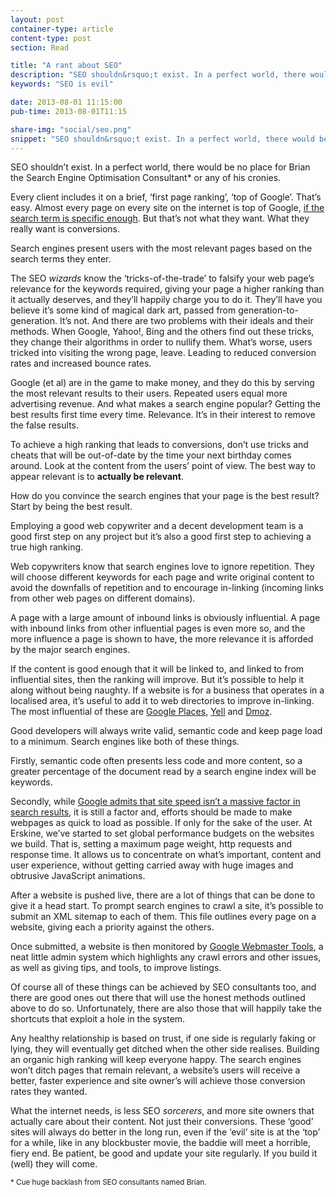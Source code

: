 ```yaml
---
layout: post
container-type: article
content-type: post
section: Read

title: "A rant about SEO"
description: "SEO shouldn&rsquo;t exist. In a perfect world, there would be no place for Brian the Search Engine Optimisation Consultant or any of his cronies."
keywords: "SEO is evil"

date: 2013-08-01 11:15:00
pub-time: 2013-08-01T11:15

share-img: "social/seo.png"
snippet: "SEO shouldn&rsquo;t exist. In a perfect world, there would be no place for Brian the Search Engine Optimisation Consultant or any of his&nbsp;cronies."
---
```


SEO shouldn&rsquo;t exist. In a perfect world, there would be no place for Brian the Search Engine Optimisation Consultant* or any of his&nbsp;cronies.

Every client includes it on a brief, &lsquo;first page ranking&rsquo;, &lsquo;top of Google&rsquo;. That&rsquo;s easy. Almost every page on every site on the internet is top of Google, [if the search term is specific enough](https://www.google.com/search?q=mat+hayward+nottingham). But that&rsquo;s not what they want. What they really want is conversions.

Search engines present users with the most relevant pages based on the search terms they enter.

The SEO _wizards_ know the &lsquo;tricks-of-the-trade&rsquo; to falsify your web page&rsquo;s relevance for the keywords required, giving your page a higher ranking than it actually deserves, and they&rsquo;ll happily charge you to do it. They&rsquo;ll have you believe it&rsquo;s some kind of magical dark art, passed from generation-to-generation. It&rsquo;s not. And there are two problems with their ideals and their methods. When Google, Yahoo!, Bing and the others find out these tricks, they change their algorithms in order to nullify them. What&rsquo;s worse, users tricked into visiting the wrong page, leave. Leading to reduced conversion rates and increased bounce rates.

Google (et al) are in the game to make money, and they do this by serving the most relevant results to their users. Repeated users equal more advertising revenue. And what makes a search engine popular? Getting the best results first time every time. Relevance. It&rsquo;s in their interest to remove the false results.

To achieve a high ranking that leads to conversions, don&rsquo;t use tricks and cheats that will be out-of-date by the time your next birthday comes around. Look at the content from the users&rsquo; point of view. The best way to appear relevant is to **actually be&nbsp;relevant**.

How do you convince the search engines that your page is the best result? Start by being the best result.

Employing a good web copywriter and a decent development team is a good first step on any project but it&rsquo;s also a good first step to achieving a true high ranking.

Web copywriters know that search engines love to ignore repetition. They will choose different keywords for each page and write original content to avoid the downfalls of repetition and to encourage in-linking (incoming links from other web pages on different domains).

A page with a large amount of inbound links is obviously influential. A page with inbound links from other influential pages is even more so, and the more influence a page is shown to have, the more relevance it is afforded by the major search engines.

If the content is good enough that it will be linked to, and linked to from influential sites, then the ranking will improve. But it&rsquo;s possible to help it along without being naughty. If a website is for a business that operates in a localised area, it&rsquo;s useful to add it to web directories to improve in-linking. The most influential of these are [Google Places](http://www.google.co.uk/business/placesforbusiness/), [Yell](http://yell.com) and [Dmoz](http://dmoz.org).

Good developers will always write valid, semantic code and keep page load to a minimum. Search engines like both of these things.

Firstly, semantic code often presents less code and more content, so a greater percentage of the document read by a search engine index will be keywords.

Secondly, while [Google admits that site speed isn&rsquo;t a massive factor in search results](http://googlewebmastercentral.blogspot.co.uk/2010/04/using-site-speed-in-web-search-ranking.html), it is still a factor and, efforts should be made to make webpages as quick to load as possible. If only for the sake of the user. At Erskine, we&rsquo;ve started to set global performance budgets on the websites we build. That is, setting a maximum page weight, http requests and response time. It allows us to concentrate on what&rsquo;s important, content and user experience, without getting carried away with huge images and obtrusive JavaScript animations.

After a website is pushed live, there are a lot of things that can be done to give it a head start. To prompt search engines to crawl a site, it&rsquo;s possible to submit an XML sitemap to each of them. This file outlines every page on a website, giving each a priority against the others.

Once submitted, a website is then monitored by [Google Webmaster Tools](http://www.google.com/webmasters/tools/), a neat little admin system which highlights any crawl errors and other issues, as well as giving tips, and tools, to improve listings.

Of course all of these things can be achieved by SEO consultants too, and there are good ones out there that will use the honest methods outlined above to do so. Unfortunately, there are also those that will happily take the shortcuts that exploit a hole in the system.

Any healthy relationship is based on trust, if one side is regularly faking or lying, they will eventually get ditched when the other side realises. Building an organic high ranking will keep everyone happy. The search engines won&rsquo;t ditch pages that remain relevant, a website&rsquo;s users will receive a better, faster experience and site owner&rsquo;s will achieve those conversion rates they wanted.

What the internet needs, is less SEO _sorcerers_, and more site owners that actually care about their content. Not just their conversions. These &lsquo;good&rsquo; sites will always do better in the long run, even if the &lsquo;evil&rsquo; site is at the &lsquo;top&rsquo; for a while, like in any blockbuster movie, the baddie will meet a horrible, fiery end. Be patient, be good and update your site regularly. If you build it (well) they will come.

<small>* Cue huge backlash from SEO consultants named Brian.</small>